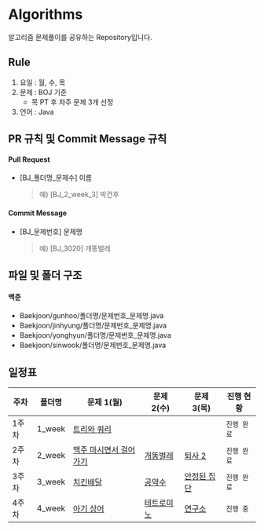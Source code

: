 # Algorithms
알고리즘 문제풀이를 공유하는 Repository입니다.

## Rule
1. 요일 : 월, 수, 목
2. 문제 : BOJ 기준
    - 목 PT 후 차주 문제 3개 선정
3. 언어 : Java

## PR 규칙 및 Commit Message 규칙

#### Pull Request
- [BJ_폴더명_문제수] 이름
    > 예) [BJ_2_week_3] 박건후

#### Commit Message
- [BJ_문제번호] 문제명
    > 예) [BJ_3020] 개똥벌레

## 파일 및 폴더 구조

#### 백준

- Baekjoon/gunhoo/폴더명/문제번호_문제명.java
- Baekjoon/jinhyung/폴더명/문제번호_문제명.java
- Baekjoon/yonghyun/폴더명/문제번호_문제명.java
- Baekjoon/sinwook/폴더명/문제번호_문제명.java

## 일정표

| **주차** | **폴더명** | **문제 1(월)**                                          | **문제 2(수)**                                    | **문제 3(목)**                                    | **진행 현황** |
|--------|---------|------------------------------------------------------|------------------------------------------------|------------------------------------------------|-----------|
| 1주차    | 1_week  | [트리와 쿼리](https://www.acmicpc.net/problem/15681)      |                                                |                                                | `진행 완료`   |
| 2주차    | 2_week  | [맥주 마시면서 걸어가기](https://www.acmicpc.net/problem/9205) | [개똥벌레](https://www.acmicpc.net/problem/3020)   | [퇴사 2](https://www.acmicpc.net/problem/15486)  | `진행 완료`   |
| 3주차    | 3_week  | [치킨배달](https://www.acmicpc.net/problem/15686)        | [공약수](https://www.acmicpc.net/problem/2436)    | [안정된 집단](https://www.acmicpc.net/problem/2653) | `진행 완료`   |
| 4주차    | 4_week  | [아기 상어](https://www.acmicpc.net/problem/16236)       | [테트로미노](https://www.acmicpc.net/problem/14500) | [연구소](https://www.acmicpc.net/problem/14502)   | `진행 중`    |

